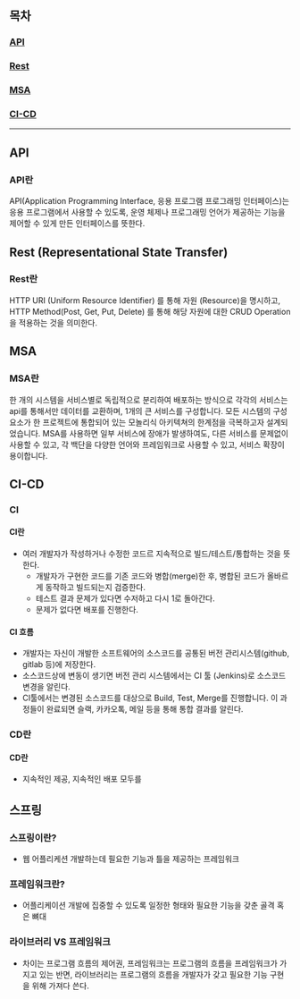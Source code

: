 ## 목차
### [API](#API)
### [Rest](#Rest)
### [MSA](#MSA) 
### [CI-CD](#CI-CD)

<hr>

## API
### API란

API(Application Programming Interface, 응용 프로그램 프로그래밍 인터페이스)는 응용 프로그램에서 사용할 수 있도록, 운영 체제나 프로그래밍 언어가 제공하는 기능을 제어할 수 있게 만든 인터페이스를 뜻한다.

## Rest (Representational State Transfer)
### Rest란
 HTTP URI (Uniform Resource Identifier) 를 통해 자원 (Resource)을 명시하고, HTTP Method(Post, Get, Put, Delete) 를 통해 해당 자원에 대한 CRUD Operation 을 적용하는 것을 의미한다.


## MSA
### MSA란
한 개의 시스템을 서비스별로 독립적으로 분리하여 배포하는 방식으로 각각의 서비스는 api를 통해서만 데이터를 교환하며, 1개의 큰 서비스를 구성합니다. 모든 시스템의 구성요소가 한 프로젝트에 통합되어 있는 모놀리식 아키텍쳐의 한계점을 극복하고자 설계되었습니다. MSA를 사용하면 일부 서비스에 장애가 발생하여도, 다른 서비스를 문제없이 사용할 수 있고, 각 백단을 다양한 언어와 프레임워크로 사용할 수 있고, 서비스 확장이 용이합니다. 

## CI-CD
### CI
#### CI란
- 여러 개발자가 작성하거나 수정한 코드르 지속적으로 빌드/테스트/통합하는 것을 뜻한다.
  - 개발자가 구현한 코드를 기존 코드와 병합(merge)한 후, 병합된 코드가 올바르게 동작하고 빌드되는지 검증한다.
  - 테스트 결과 문제가 있다면 수저하고 다시 1로 돌아간다.
  - 문제가 없다면 배포를 진행한다.
#### CI 흐름
- 개발자는 자신이 개발한 소프트웨어의 소스코드를 공통된 버전 관리시스템(github, gitlab 등)에 저장한다.
- 소스코드상에 변동이 생기면 버전 관리 시스템에서는 CI 툴 (Jenkins)로 소스코드 변경을 알린다.
- CI툴에서는 변경된 소스코드를 대상으로 Build, Test, Merge를 진행합니다. 이 과정들이 완료되면 슬랙, 카카오톡, 메일 등을 통해 통합 결과를 알린다.
### CD란
#### CD란
- 지속적인 제공, 지속적인 배포 모두를 


## 스프링
### 스프링이란?
- 웹 어플리케션 개발하는데 필요한 기능과 틀을 제공하는 프레임워크
### 프레임워크란?
- 어플리케이션 개발에 집중할 수 있도록 일정한 형태와 필요한 기능을 갖춘 골격 혹은 뼈대
### 라이브러리 VS 프레임워크
- 차이는 프로그램 흐름의 제어권, 프레임워크는 프로그램의 흐름을 프레임워크가 가지고 있는 반면, 라이브러리는 프로그램의 흐름을 개발자가 갖고 필요한 기능 구현을 위해 가져다 쓴다.
 

